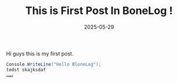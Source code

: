 ﻿---
title: "This is First Post In BoneLog !"
date: "2025-05-29"
tags: ["BoneLog"]
cover: "images/Logo.jpg"
thumbnail : "images/Logo.jpg"
shortDescription : "this is my first post in bonelog, jsut for test"
---

Hi guys this is my first post.



```csharp
Console.WriteLine("Hello BloneLog");
tedst skajksdaf
تست
```
